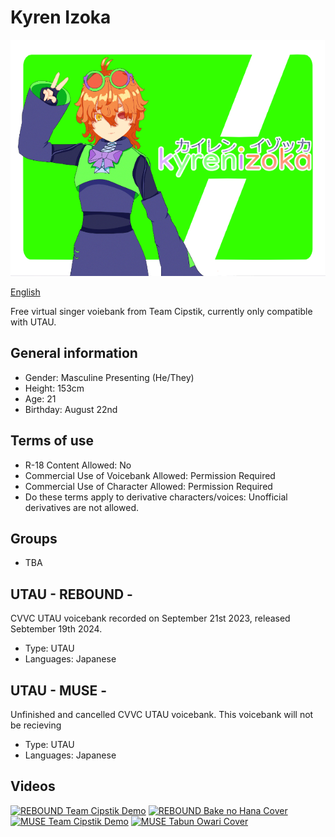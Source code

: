 # Kyren Izoka

![Avatar](/image.png)

[English](README.md)

Free virtual singer voiebank from Team Cipstik, currently only compatible with UTAU.

## General information
- Gender: Masculine Presenting (He/They)
- Height: 153cm
- Age: 21
- Birthday: August 22nd

## Terms of use
- R-18 Content Allowed: No
- Commercial Use of Voicebank Allowed: Permission Required
- Commercial Use of Character Allowed: Permission Required
- Do these terms apply to derivative characters/voices: Unofficial derivatives are not allowed.

## Groups
- TBA

## UTAU - REBOUND -
CVVC UTAU voicebank recorded on September 21st 2023, released Sebtember 19th 2024.
- Type: UTAU
- Languages: Japanese

## UTAU - MUSE -
Unfinished and cancelled CVVC UTAU voicebank. This voicebank will not be recieving 
- Type: UTAU
- Languages: Japanese

## Videos
[![REBOUND Team Cipstik Demo](https://i.ytimg.com/vi/eoWDAg84yZM/hq720.jpg)](https://youtu.be/eoWDAg84yZM?si=RlUjztlD8xVNkG3O)
[![REBOUND Bake no Hana Cover](https://i.ytimg.com/vi/FZ5xWIZQtNk/hq720.jpg)](https://youtu.be/FZ5xWIZQtNk?si=e7sTgp79krNQf-LJ)
[![MUSE Team Cipstik Demo](https://i.ytimg.com/vi/GwZLH_23O2I/hq720.jpg)](https://youtu.be/GwZLH_23O2I?si=EFc9gpMpAhs3CCnP)
[![MUSE Tabun Owari Cover](https://i.ytimg.com/vi/mmwo21muXck/hq720.jpg)](https://youtu.be/mmwo21muXck?si=Zj-ccsmJOCatHQeZ)
